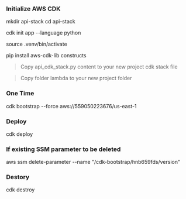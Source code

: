 ### Initialize AWS CDK
mkdir api-stack
cd api-stack

cdk init app --language python

source .venv/bin/activate

pip install aws-cdk-lib constructs

> Copy api_cdk_stack.py content to your new project cdk stack file

> Copy folder lambda to your new project folder

### One Time
cdk bootstrap --force aws://559050223676/us-east-1

### Deploy
cdk deploy

### If existing SSM parameter to be deleted
aws ssm delete-parameter --name "/cdk-bootstrap/hnb659fds/version"

### Destory
cdk destroy

